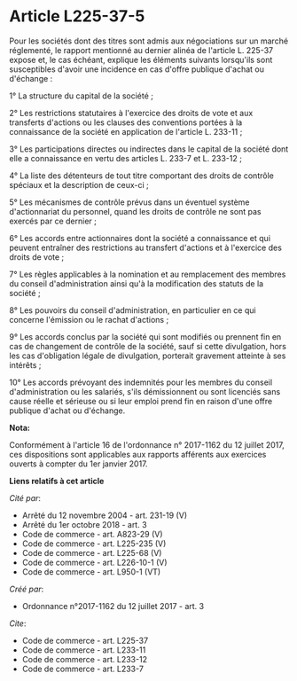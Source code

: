 # Article L225-37-5

Pour les sociétés dont des titres sont admis aux négociations sur un marché réglementé, le rapport mentionné au dernier
alinéa de l'article L. 225-37 expose et, le cas échéant, explique les éléments suivants lorsqu'ils sont susceptibles d'avoir
une incidence en cas d'offre publique d'achat ou d'échange :

1° La structure du capital de la société ;

2° Les restrictions statutaires à l'exercice des droits de vote et aux transferts d'actions ou les clauses des conventions
portées à la connaissance de la société en application de l'article L. 233-11 ;

3° Les participations directes ou indirectes dans le capital de la société dont elle a connaissance en vertu des articles L.
233-7 et L. 233-12 ;

4° La liste des détenteurs de tout titre comportant des droits de contrôle spéciaux et la description de ceux-ci ;

5° Les mécanismes de contrôle prévus dans un éventuel système d'actionnariat du personnel, quand les droits de contrôle ne
sont pas exercés par ce dernier ;

6° Les accords entre actionnaires dont la société a connaissance et qui peuvent entraîner des restrictions au transfert
d'actions et à l'exercice des droits de vote ;

7° Les règles applicables à la nomination et au remplacement des membres du conseil d'administration ainsi qu'à la
modification des statuts de la société ;

8° Les pouvoirs du conseil d'administration, en particulier en ce qui concerne l'émission ou le rachat d'actions ;

9° Les accords conclus par la société qui sont modifiés ou prennent fin en cas de changement de contrôle de la société, sauf
si cette divulgation, hors les cas d'obligation légale de divulgation, porterait gravement atteinte à ses intérêts ;

10° Les accords prévoyant des indemnités pour les membres du conseil d'administration ou les salariés, s'ils démissionnent ou
sont licenciés sans cause réelle et sérieuse ou si leur emploi prend fin en raison d'une offre publique d'achat ou d'échange.

**Nota:**

Conformément à l'article 16 de l'ordonnance n° 2017-1162 du 12 juillet 2017, ces dispositions sont applicables aux rapports
afférents aux exercices ouverts à compter du 1er janvier 2017.

**Liens relatifs à cet article**

_Cité par_:

  - Arrêté du 12 novembre 2004 - art. 231-19 (V)
  - Arrêté du 1er octobre 2018 - art. 3
  - Code de commerce - art. A823-29 (V)
  - Code de commerce - art. L225-235 (V)
  - Code de commerce - art. L225-68 (V)
  - Code de commerce - art. L226-10-1 (V)
  - Code de commerce - art. L950-1 (VT)

_Créé par_:

  - Ordonnance n°2017-1162 du 12 juillet 2017 - art. 3

_Cite_:

  - Code de commerce - art. L225-37
  - Code de commerce - art. L233-11
  - Code de commerce - art. L233-12
  - Code de commerce - art. L233-7

